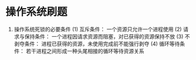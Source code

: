 # 操作系统刷题

1. 操作系统死锁的必要条件
   (1) 互斥条件： 一个资源只允许一个进程使用
   (2) 请求与保持条件： 一个进程因请求资源而阻塞，对已获得的资源保持不放
   (3) 不剥夺条件： 进程已获得的资源，未使用完成前不能强行剥夺
   (4) 循环等待条件： 若干进程之间形成一种头尾相接的循环等待资源关系
